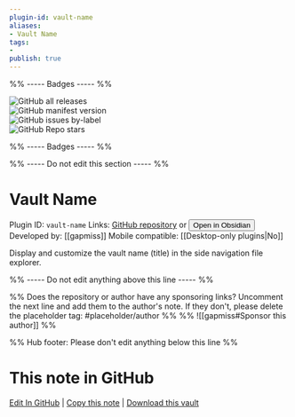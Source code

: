 ```yaml
---
plugin-id: vault-name
aliases:
- Vault Name
tags: 
- 
publish: true
---
```


%% ----- Badges ----- %%

![GitHub all releases](https://img.shields.io/github/downloads/gapmiss/obsidian-vault-name/total?color=573E7A&logo=github&style=for-the-badge)   
![GitHub manifest version](https://img.shields.io/github/manifest-json/v/gapmiss/obsidian-vault-name?color=573E7A&logo=github&style=for-the-badge)   
![GitHub issues by-label](https://img.shields.io/github/issues/gapmiss/obsidian-vault-name/help%20wanted?color=573E7A&logo=github&style=for-the-badge)   
![GitHub Repo stars](https://img.shields.io/github/stars/gapmiss/obsidian-vault-name?color=573E7A&logo=github&style=for-the-badge)

%% ----- Badges ----- %%

%% ----- Do not edit this section ----- %%

# Vault Name

Plugin ID: `vault-name`
Links: [GitHub repository](https://github.com/gapmiss/obsidian-vault-name) or [<button id=HH>Open in Obsidian</button>](obsidian://show-plugin?id=vault-name)
Developed by: [[gapmiss]]
Mobile compatible: [[Desktop-only plugins|No]]

Display and customize the vault name (title) in the side navigation file explorer.

%% ----- Do not edit anything above this line ----- %% 

%% Does the repository or author have any sponsoring links? Uncomment the next line and add them to the author's note. If they don't, please delete the placeholder tag: #placeholder/author %%
%% ![[gapmiss#Sponsor this author]] %%

%% Hub footer: Please don't edit anything below this line %%

# This note in GitHub

<span class="git-footer">[Edit In GitHub](https://github.dev/obsidian-community/obsidian-hub/blob/main/02%20-%20Community%20Expansions/02.05%20All%20Community%20Expansions/Plugins/vault-name.md "git-hub-edit-note") | [Copy this note](https://raw.githubusercontent.com/obsidian-community/obsidian-hub/main/02%20-%20Community%20Expansions/02.05%20All%20Community%20Expansions/Plugins/vault-name.md "git-hub-copy-note") | [Download this vault](https://github.com/obsidian-community/obsidian-hub/archive/refs/heads/main.zip "git-hub-download-vault") </span>
